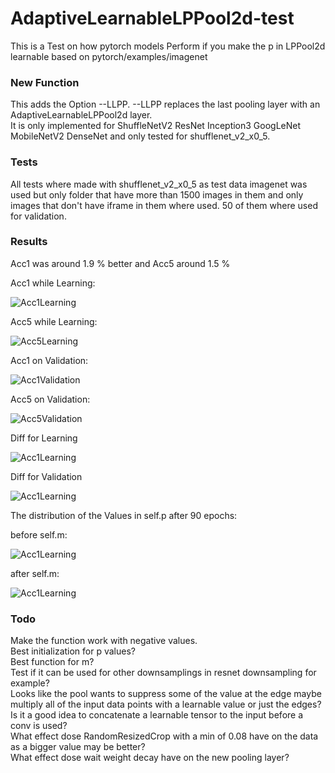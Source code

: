 # AdaptiveLearnableLPPool2d-test
This is a Test on how pytorch models Perform if you make the p in LPPool2d learnable based on pytorch/examples/imagenet

### New Function

This adds the Option --LLPP. --LLPP replaces the last pooling layer with an AdaptiveLearnableLPPool2d layer.\
It is only implemented for ShuffleNetV2 ResNet Inception3 GoogLeNet MobileNetV2 DenseNet and only tested for shufflenet_v2_x0_5.

### Tests

All tests where made with shufflenet_v2_x0_5 as test data imagenet was used but only folder that have more than 1500 images in them and only images that don't have iframe in them where used. 50 of them where used for validation.

### Results

Acc1 was around 1.9 % better and Acc5 around 1.5 %

Acc1 while Learning:

![Acc1Learning](./LearnAcc1.png)

Acc5 while Learning:

![Acc5Learning](./LearnAcc5.png)

Acc1 on Validation:

![Acc1Validation](./VerAcc1.png)

Acc5 on Validation:

![Acc5Validation](./VerAcc5.png)

Diff for Learning

![Acc1Learning](./DiffLearn.png)

Diff for Validation

![Acc1Learning](./DiffVer.png)

The distribution of the Values in self.p after 90 epochs:

before self.m:

![Acc1Learning](./newPool_EP89.png)

after self.m:

![Acc1Learning](./newPooloverM_EP89.png)


### Todo

Make the function work with negative values.\
Best initialization for p values?\
Best function for m?\
Test if it can be used for other downsamplings in resnet downsampling for example?\
Looks like the pool wants to suppress some of the value at the edge maybe multiply all of the input data points with a learnable value or just the edges?\
Is it a good idea to concatenate a learnable tensor to the input before a conv is used?\
What effect dose RandomResizedCrop with a min of 0.08 have on the data as a bigger value may be better?\
What effect dose wait weight decay have on the new pooling layer?
